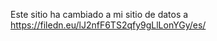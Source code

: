 

Este sitio ha cambiado a mi sitio de datos a <a href="https://filedn.eu/lJ2nfF6TS2qfy9gLlLonYGy/es/">https://filedn.eu/lJ2nfF6TS2qfy9gLlLonYGy/es/</a>  
